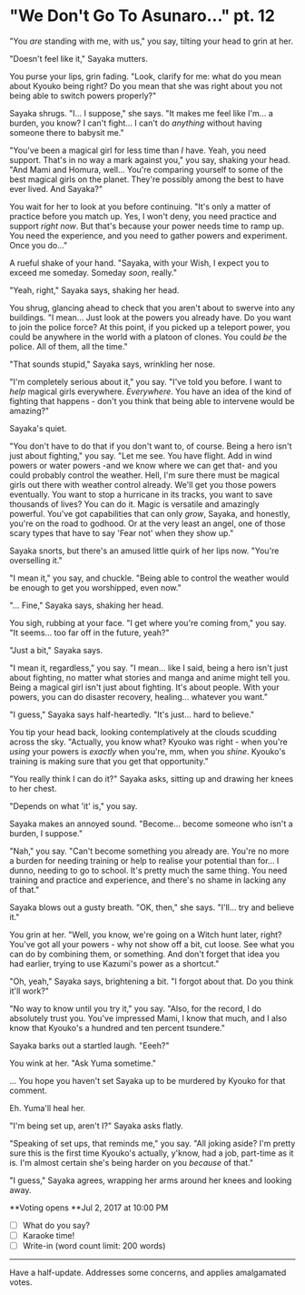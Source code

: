 # "We Don't Go To Asunaro..." pt. 12

"You *are* standing with me, with us," you say, tilting your head to grin at her.

"Doesn't feel like it," Sayaka mutters.

You purse your lips, grin fading. "Look, clarify for me: what do you mean about Kyouko being right? Do you mean that she was right about you not being able to switch powers properly?"

Sayaka shrugs. "I... I suppose," she says. "It makes me feel like I'm... a burden, you know? I can't fight... I can't do *anything* without having someone there to babysit me."

"You've been a magical girl for less time than *I* have. Yeah, you need support. That's in no way a mark against you," you say, shaking your head. "And Mami and Homura, well... You're comparing yourself to some of the best magical girls on the planet. They're possibly among the best to have ever lived. And Sayaka?"

You wait for her to look at you before continuing. "It's only a matter of practice before you match up. Yes, I won't deny, you need practice and support *right now*. But that's because your power needs time to ramp up. You need the experience, and you need to gather powers and experiment. Once you do..."

A rueful shake of your hand. "Sayaka, with your Wish, I expect you to exceed me someday. Someday *soon*, really."

"Yeah, right," Sayaka says, shaking her head.

You shrug, glancing ahead to check that you aren't about to swerve into any buildings. "I mean... Just look at the powers you already have. Do you want to join the police force? At this point, if you picked up a teleport power, you could be anywhere in the world with a platoon of clones. You could *be* the police. All of them, all the time."

"That sounds stupid," Sayaka says, wrinkling her nose.

"I'm completely serious about it," you say. "I've told you before. I want to *help* magical girls everywhere. *Everywhere*. You have an idea of the kind of fighting that happens - don't you think that being able to intervene would be amazing?"

Sayaka's quiet.

"You don't have to do that if you don't want to, of course. Being a hero isn't just about fighting," you say. "Let me see. You have flight. Add in wind powers or water powers -and we know where we can get that- and you could probably control the weather. Hell, I'm sure there must be magical girls out there with weather control already. We'll get you those powers eventually. You want to stop a hurricane in its tracks, you want to save thousands of lives? You can do it. Magic is versatile and amazingly powerful. You've got capabilities that can only *grow*, Sayaka, and honestly, you're on the road to godhood. Or at the very least an angel, one of those scary types that have to say 'Fear not' when they show up."

Sayaka snorts, but there's an amused little quirk of her lips now. "You're overselling it."

"I mean it," you say, and chuckle. "Being able to control the weather would be enough to get you worshipped, even now."

"... Fine," Sayaka says, shaking her head.

You sigh, rubbing at your face. "I get where you're coming from," you say. "It seems... too far off in the future, yeah?"

"Just a bit," Sayaka says.

"I mean it, regardless," you say. "I mean... like I said, being a hero isn't just about fighting, no matter what stories and manga and anime might tell you. Being a magical girl isn't just about fighting. It's about people. With your powers, you can do disaster recovery, healing... whatever you want."

"I guess," Sayaka says half-heartedly. "It's just... hard to believe."

You tip your head back, looking contemplatively at the clouds scudding across the sky. "Actually, you know what? Kyouko was right - when you're *using* your powers is *exactly* when you're, mm, when you *shine*. Kyouko's training is making sure that you get that opportunity."

"You really think I can do it?" Sayaka asks, sitting up and drawing her knees to her chest.

"Depends on what 'it' is," you say.

Sayaka makes an annoyed sound. "Become... become someone who isn't a burden, I suppose."

"Nah," you say. "Can't become something you already are. You're no more a burden for needing training or help to realise your potential than for... I dunno, needing to go to school. It's pretty much the same thing. You need training and practice and experience, and there's no shame in lacking any of that."

Sayaka blows out a gusty breath. "OK, then," she says. "I'll... try and believe it."

You grin at her. "Well, you know, we're going on a Witch hunt later, right? You've got all your powers - why not show off a bit, cut loose. See what you can do by combining them, or something. And don't forget that idea you had earlier, trying to use Kazumi's power as a shortcut."

"Oh, yeah," Sayaka says, brightening a bit. "I forgot about that. Do you think it'll work?"

"No way to know until you try it," you say. "Also, for the record, I do absolutely trust you. You've impressed Mami, I know that much, and I also know that Kyouko's a hundred and ten percent tsundere."

Sayaka barks out a startled laugh. "Eeeh?"

You wink at her. "Ask Yuma sometime."

... You hope you haven't set Sayaka up to be murdered by Kyouko for that comment.

Eh. Yuma'll heal her.

"I'm being set up, aren't I?" Sayaka asks flatly.

"Speaking of set ups, that reminds me," you say. "All joking aside? I'm pretty sure this is the first time Kyouko's actually, y'know, had a job, part-time as it is. I'm almost certain she's being harder on you *because* of that."

"I guess," Sayaka agrees, wrapping her arms around her knees and looking away.

\*\*Voting opens **Jul 2, 2017 at 10:00 PM
- [ ] What do you say?
- [ ] Karaoke time!
- [ ] Write-in (word count limit: 200 words)

---

Have a half-update. Addresses some concerns, and applies amalgamated votes.
